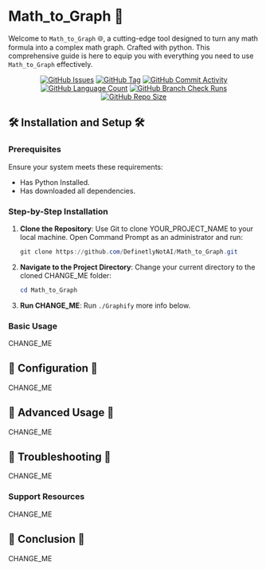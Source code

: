 # Math_to_Graph 📎

Welcome to `Math_to_Graph` 🌐,
a cutting-edge tool
designed to turn any math formula into a complex math graph.
Crafted with python.
This comprehensive guide is here to equip you with everything you need to use `Math_to_Graph` effectively.

<div align="center">
    <a href="https://github.com/DefinetlyNotAI/Math_to_Graph/issues"><img src="https://img.shields.io/github/issues/DefinetlyNotAI/Math_to_Graph" alt="GitHub Issues"></a>
    <a href="https://github.com/DefinetlyNotAI/Math_to_Graph/tags"><img src="https://img.shields.io/github/v/tag/DefinetlyNotAI/Math_to_Graph" alt="GitHub Tag"></a>
    <a href="https://github.com/DefinetlyNotAI/Math_to_Graph/graphs/commit-activity"><img src="https://img.shields.io/github/commit-activity/t/DefinetlyNotAI/Math_to_Graph" alt="GitHub Commit Activity"></a>
    <a href="https://github.com/DefinetlyNotAI/Math_to_Graph/languages"><img src="https://img.shields.io/github/languages/count/DefinetlyNotAI/Math_to_Graph" alt="GitHub Language Count"></a>
    <a href="https://github.com/DefinetlyNotAI/Math_to_Graph/actions"><img src="https://img.shields.io/github/check-runs/DefinetlyNotAI/Math_to_Graph/main" alt="GitHub Branch Check Runs"></a>
    <a href="https://github.com/DefinetlyNotAI/Math_to_Graph"><img src="https://img.shields.io/github/repo-size/DefinetlyNotAI/Math_to_Graph" alt="GitHub Repo Size"></a>
</div>

## 🛠️ Installation and Setup 🛠️

### Prerequisites

Ensure your system meets these requirements:

- Has Python Installed.
- Has downloaded all dependencies.


### Step-by-Step Installation

1. **Clone the Repository**: Use Git to clone YOUR_PROJECT_NAME to your local machine. Open Command Prompt as an administrator and run:

   ```powershell
   git clone https://github.com/DefinetlyNotAI/Math_to_Graph.git
   ```

2. **Navigate to the Project Directory**: Change your current directory to the cloned CHANGE_ME folder:

   ```powershell
   cd Math_to_Graph
   ```

3. **Run CHANGE_ME**: Run `./Graphify` more info below.


### Basic Usage

CHANGE_ME

## 🔧 Configuration 🔧

CHANGE_ME

## 🚀 Advanced Usage 🚀

CHANGE_ME

## 🛑 Troubleshooting 🛑

CHANGE_ME

### Support Resources

CHANGE_ME

## 🌟 Conclusion 🌟

CHANGE_ME
